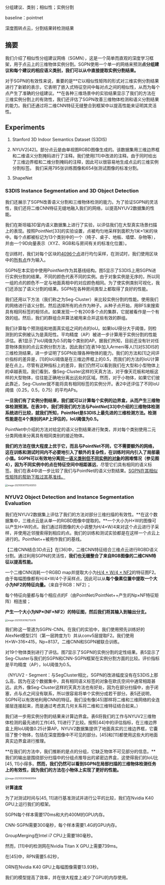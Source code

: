 分组建议、类别；相似性；实例分割

baseline：pointnet

深度图转点云，分割结果转检测结果

## 摘要

我们介绍了相似性分组建议网络（SGMN），这是一个简单而直观的深度学习框架，用于点云上的三维物体实例分割。SGPN使用一个单一的网络来预测**点分组建议和每个建议的相应语义类别，我们可以从中直接提取实例分割结果。**

对于SGPN的有效性来说，重要的是**它以相似性矩阵的形式对三维实例分割结果进行了新颖的表示，它表明了嵌入式特征空间中每对点之间的相似性，从而为每个点产生了准确的分组建议。**在各种三维场景中的实验结果显示了我们的方法在三维实例分割上的有效性，我们还评估了SGPN改善三维物体检测和语义分割结果的能力。我们还通过将二维CNN特征无缝整合到框架中以提高性能来证明其灵活性。



## Experiments

1. Stanford 3D Indoor Semantics Dataset (S3DIS)

2. NYUV2[42]。部分点云是由单视图RGBD图像生成的。该数据集用三维边界框和二维语义分割掩码进行了注释。我们使用[11]中改进的注释。由于同时给出了三维边界框和二维分割掩码的注释，因此可以很容易地生成点云的三维实例分割标签。 我们采用795张训练图像和654张测试图像的标准分割。
3. ShapeNet

### S3DIS Instance Segmentation and 3D Object Detection

我们还展示了SGPN改善语义分割和三维物体检测的能力。为了验证SGPN的灵活性，我们还将二维CNN特征无缝地融入我们的网络，以提高NYUV2数据集的性能。

我们在斯坦福3D室内语义数据集上进行了实验，以评估我们在大型真实场景扫描上的表现。按照PointNet[33]的实验设置，点被均匀地采样到面积为1米×1米的块中。每个点都被标记为13个类别中的一个（椅子、桌子、地板、墙壁、杂物等），并由一个9D向量表示（XYZ、RGB和与房间有关的标准化位置）。

在训练时，我们对每个区块的<u>4096个点</u>进行均匀采样，在测试时，我们使用区块中的<u>所有点</u>作为输入。

SGPN在本实验中使用PointNet作为其基线结构。图5显示了S3DIS上用SGPN进行实例分割的结果。不同的颜色代表不同的实例。由于对象实例是无序的，所以同一组的点的颜色不一定与地面真相中的对应颜色相同。为了使实例类别可视化，我们还添加了语义分割的结果。SGPN在各种房间类型上都取得了良好的性能。

我们还用以下方法（我们称之为Seg-Cluster）来比较实例分割的性能。使用我们的网络进行语义分割，然后选择所有的点作为种子。从种子点开始，用BFS来搜索具有相同标签的相邻点。如果发现一个有200多个点的集群，它就被看作是一个有效的组。然后，我们的群组合并算法被用来合并这些有效的群组。

我们计算每个预测组和地面真实组之间的点的IoU。如果IoU得分大于阈值，则检测到的实例被认为是真阳性。平均精度（AP）被进一步计算用于实例分割的性能评估。表1显示了IoU阈值为0.5的每个类别的AP。据我们所知，目前还没有针对任意物体类别的点云实例分割方法，因此我们在表1中加入Armeni等人[1]对S3DIS的三维检测结果，进一步证明了SGPN处理各种物体的能力。我们的方法和[1]之间评价指标的差异是，[1]的IoU阈值是在三维边界框上的0.5，而我们的方法的IoU计算是在点上。尽管有这种指标上的差异，我们仍然可以看到我们在大型和小型物体上的卓越表现。我们看到，像Seg-Cluster这样的天真方法，对于像天花板和地板这样的大型物体，往往能正确地分离出远处的区域。然而，对于小物体，如果它们彼此靠近，Seg-Cluster就不能将具有相同标签的实例分开。表2中还评估了不同IoU阈值（0.25，0.5，0.75）的平均APs。

**一旦我们有了实例分割结果，我们就可以计算每个实例的边界盒，从而产生三维物体检测预测。在表3中，我们将我们的方法与PointNet[33]中介绍的三维物体检测系统进行比较，就我们所知，PointNet是S3DIS上最先进的三维检测方法。检测性能是在4个类别的AP上评估的，IoU阈值为0.5。**

PointNet中介绍的方法对给定的语义分割结果进行聚类，并对每个类别使用二元分类网络来分离具有相同类别的接近物体。

**我们的方法在很大程度上优于它，而且与PointNet不同，它不需要额外的网络，这在训练和测试时间内不必要地引入了额外的复杂性，在训练时间内引入了局部最小值。**SGPN可以有效地分离<u>同一语义类别但不同实例的对象</u>的困难情况（参见图4），因为**不同实例中的点在特征空间中相距甚远**，尽管它们具有相同的语义标签。我们在表4中进一步比较了我们与PointNet的语义分割结果。<u>SGPN在其相似性矩阵的帮助下胜过其基准线。</u>

<img src="https://oj84-1259326782.cos.ap-chengdu.myqcloud.com/uPic/2021/05_30_image-20210530175243053.png" alt="image-20210530175243053" style="zoom:50%;" />

### NYUV2 Object Detection and Instance Segmentation Evaluation

我们在NYUV2数据集上评估了我们的方法对部分三维扫描的有效性。**在这个数据集中，三维点云是从单一的RGBD图像中提取的。**一个大小为H×W的图像可以产生H×W的点。我们通过将图像的大小调整为H/4×W/4来对这个点云进行子采样，并使用近邻搜索得到相应的点。我们的训练和测试实验都是在这样一个点云上进行的。PointNet++被用作我们的基线。

【二维CNN结合3D点云】在[36]中，二维CNN特征结合三维点云进行RGBD语义分割。通过利用SGPN的灵活性，**我们也无缝整合了来自RGB图像的二维CNN特征以提高性能。**

一个二维CNN消耗一个RGBD map并提取大小为<u>H/4 × W/4 × NF2</u>的特征图F2。由于每幅图像都有H/4×W/4个子采样点，因此可以从**每个像素位置中提取一个大小为NF2的特征向量。**（来自于RGB：NF2）；

每个特征向量都与每个相应点的F（由PointNet/PointNet++产生的Np×NF特征矩阵）相连接；

**产生一个大小为NP×(NF+NF2）的特征图，然后我们将其输入到输出分支。**

<img src="https://oj84-1259326782.cos.ap-chengdu.myqcloud.com/uPic/2021/05_30_image-20210530182712478.png" alt="image-20210530182712478" style="zoom:50%;" />

我们称这一管道为SGPN-CNN。在我们的实验中，我们使用预先训练好的AlexNet模型[21]（第一层跨度为1）并从conv5层提取F2。我们使用H×W=316×415，Np=8137。二维CNN和SGPN被联合训练。

对19个物体类别进行了评估。图7显示了SGPN的实例分割的定性结果。表5显示了Seg-Cluster与我们的SGPN和CNN-SGPN框架在实例分割方面的比较。评价指标是平均精度（AP），IoU阈值为0.5。

（NYUV2 - Segment：与SegCluster相比，SGPN的改进幅度没有在S3DIS上那么高，因为在这个数据集中，具有相同语义标签的对象在欧氏空间中通常相距甚远。此外，像Seg-Cluster这样的天真方法也有好处，因为在部分扫描中，由于闭塞，点与点之间没有联系，所以很容易将单个实例分成若干部分。表5还说明，SGPN可以有效地利用CNN的特征。我们没有像[45]那样将二维和三维网络的全连接层连接起来，而是通过考虑其几何关系将二维和三维特征结合起来。）

我们进一步用实例分割的结果来计算边界盒。表6将我们的工作与NYUV2三维物体检测的最先进的工作[45, 11]进行了比较。按照[44]中的评估指标，在三维边界盒上用IoU阈值0.25计算AP。NYUV2数据集提供了地面真实的三维边界框，它囊括了整个物体，包括在深度图像中不可见的部分。[45]和[11]都使用这些大的地面真实边界盒进行推理。

**在我们的方法中，我们推断的是点的分组，它缺乏物体不可见部分的信息。**我们的输出是围绕部分扫描中的分组点推导出的紧密边界盒，这使得我们的IoU比[45, 11]小得多。**然而，我们仍然可以看到SGPN在局部扫描的三维物体检测任务上的有效性，因为我们的方法在小物体上实现了更好的性能。**

<img src="https://oj84-1259326782.cos.ap-chengdu.myqcloud.com/uPic/2021/05_30_image-20210530184809194.png" alt="image-20210530184809194" style="zoom:50%;" />

**计算速度** 

为了对测试时间与[45, 11]进行基准测试并进行公平的比较，我们在Nvidia K40 GPU上运行我们的框架。

SGPN每个样本需要170ms和大约400M的GPU内存。

CNN-SGPN需要300毫秒，每个样本需要1.4G的GPU内存。

GroupMerging在Intel i7 CPU上需要180毫秒。

然而，[11]中的检测网在Nvidia Titan X GPU上需要739ms。

在[45]中，RPN需要5.62秒，

ORN在Nvidia K40 GPU上每幅图像需要13.93秒。

我们的模型提高了效率，并在很大程度上减少了GPU的内存使用。